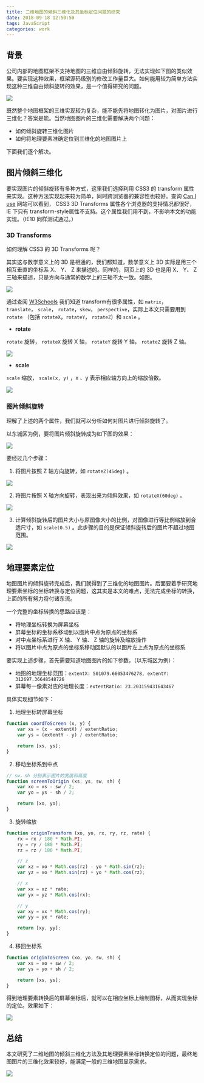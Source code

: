 ```yaml
---
title: 二维地图的倾斜三维化及其坐标定位问题的研究
date: 2018-09-18 12:50:50
tags: JavaScript
categories: work
---
```


## 背景

公司内部的地图框架不支持地图的三维自由倾斜旋转，无法实现如下图的类似效果。要实现这种效果，框架源码级别的修改工作量巨大。如何能用较为简单方法实现这种三维自由倾斜旋转的效果，是一个值得研究的问题。

![](./1.jpg)

既然整个地图框架的三维实现较为复杂，能不能先将地图转化为图片，对图片进行三维化？答案是能。当然地图图片的三维化需要解决两个问题：

* 如何倾斜旋转三维化图片
* 如何将地理要素准确定位到三维化的地图图片上

下面我们逐个解决。

## 图片倾斜三维化

要实现图片的倾斜旋转有多种方式，这里我们选择利用 CSS3 的 transform 属性来实现。这种方法实现起来较为简单，同时跨浏览器的兼容性也较好。查询 [Can I use](https://caniuse.com/#search=transform) 网站可以看到， CSS3 3D Transforms 属性各个浏览器的支持情况都很好， IE 下只有 transform-style属性不支持。这个属性我们用不到，不影响本文的功能实现。（IE10 同样测试通过。）

### 3D Transforms

如何理解 CSS3 的 3D Transforms 呢？

其实这与数学意义上的 3D 是相通的，我们都知道，数学意义上 3D 实际是用三个相互垂直的坐标系 X、 Y、 Z 来描述的。同样的，网页上的 3D 也是用 X、 Y、 Z 三轴来描述，只是方向与通常的数学上的三轴不太一致。如图。

![](./3.png)

通过查阅 [W3Schools](https://www.w3schools.com/cssref/css3_pr_transform.asp) 我们知道 transform有很多属性，如 `matrix`， `translate`， `scale`， `rotate`，`skew`， `perspective`，实际上本文只需要用到 `rotate` （包括 `rotateX`，`rotateY`， `rotateZ`）和 `scale` 。

* **rotate**

`rotate` 旋转， `rotateX` 旋转 X 轴， `rotateY` 旋转 Y 轴， `rotateZ` 旋转 Z 轴。

![](./3.1.png)

* **scale**

`scale` 缩放， `scale(x, y)` ，x 、y 表示相应轴方向上的缩放倍数。

![](./3.2.png)

### 图片倾斜旋转

理解了上述的两个属性，我们就可以分析如何对图片进行倾斜旋转了。

以东城区为例，要将图片倾斜旋转成为如下图的效果：

![](./4.png)

要经过几个步骤：

1. 将图片按照 Z 轴方向旋转，如 `rotateZ(45deg)` 。

![](./5.png)

2. 将图片按照 X 轴方向旋转，表现出来为倾斜效果，如 `rotateX(60deg)` 。

![](./6.png)

3. 计算倾斜旋转后的图片大小与原图像大小的比例，对图像进行等比例缩放到合适尺寸，如 `scale(0.5)` 。此步骤的目的是保证倾斜旋转后的图片不超过地图范围。

![](./7.png)

## 地理要素定位

地图图片的倾斜旋转完成后，我们就得到了三维化的地图图片。后面要着手研究地理要素坐标的坐标转换与定位问题，这其实是本文的难点，无法完成坐标的转换，上面的所有努力将付诸东流。

一个完整的坐标转换的思路应该是：

* 将地理坐标转换为屏幕坐标
* 屏幕坐标的坐标系移动到以图片中点为原点的坐标系
* 对中点坐标系进行 X 轴、 Y 轴、 Z 轴的旋转及缩放操作
* 将以图片中点为原点的坐标系移动回默认的以图片左上点为原点的坐标系

要实现上述步骤，首先需要知道地图图片的如下参数，（以东城区为例）：

* 地图的地理坐标范围：`extentX: 501079.66053476278, extentY: 312697.36648548726`
* 屏幕每一像素对应的地理长度：`extentRatio: 23.203159431643467`

具体实现细节如下：

1. 地理坐标转屏幕坐标
``` JavaScript
function coordToScreen (x, y) {
    var xs = (x - extentX) / extentRatio;
    var ys = (extentY - y) / extentRatio;

    return [xs, ys];
}
```

2. 移动坐标系到中点
``` JavaScript
// sw，sh 分别表示图片的宽度和高度 
function screenToOrigin (xs, ys, sw, sh) {
    var xo = xs - sw / 2;
    var yo = ys - sh / 2;

    return [xo, yo];
}
```

3. 旋转缩放
``` JavaScript
function originTransform (xo, yo, rx, ry, rz, rate) {
    rx = rx / 180 * Math.PI;
    ry = ry / 180 * Math.PI;
    rz = rz / 180 * Math.PI;

    // z
    var xz = xo * Math.cos(rz) - yo * Math.sin(rz);
    var yz = xo * Math.sin(rz) + yo * Math.cos(rz);

    // x
    var xx = xz * rate;
    var yx = yz * Math.cos(rx);

    // y
    var xy = xx * Math.cos(ry);
    var yy = yx * rate;

    return [xy, yy];
}
```

4. 移回坐标系
``` JavaScript
function originToScreen (xo, yo, sw, sh) {
    var xs = xo + sw / 2;
    var ys = yo + sh / 2;

    return [xs, ys];
}
```

得到地理要素转换后的屏幕坐标后，就可以在相应坐标上绘制图标，从而实现坐标的定位。效果如下：

![](./8.png)

## 总结

本文研究了二维地图的倾斜三维化方法及其地理要素坐标转换定位的问题，最终地图图片的三维化效果较好，能满足一般的三维地图显示需求。

![](./9.jpg)
